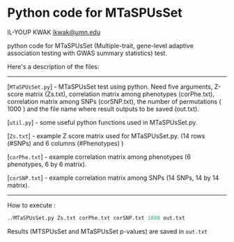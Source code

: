 Python code for MTaSPUsSet
=========================

IL-YOUP KWAK <ikwak@umn.edu>

python code for MTaSPUsSet (Multiple-trait, gene-level adaptive association testing
  with GWAS summary statistics) test.


Here's a description of the files:

---

[`MTaSPUsSet.py`] - MTaSPUsSet test using python. Need five arguments, Z-score matrix (Zs.txt), correlation matrix among phenotypes (corPhe.txt), correlation matrix among SNPs (corSNP.txt), the number of permutations ( 1000 ) and the file name where result outputs to be saved (out.txt).

[`util.py`] - some useful python functions used in MTaSPUsSet.py.

[`Zs.txt`] - example Z score matrix used for MTaSPUsSet.py. (14 rows (#SNPs) and 6 columns (#Phenotypes) )

[`corPhe.txt`] - example correlation matrix among phenotypes (6 phenotypes, 6 by 6 matrix).

[`corSNP.txt`] - example correlation matrix among SNPs (14 SNPs, 14 by 14 matrix). 

---


How to execute :
```py
./MTaSPUsSet.py Zs.txt corPhe.txt corSNP.txt 1000 out.txt 
```

Results (MTSPUsSet and MTaSPUsSet p-values) are saved in `out.txt`